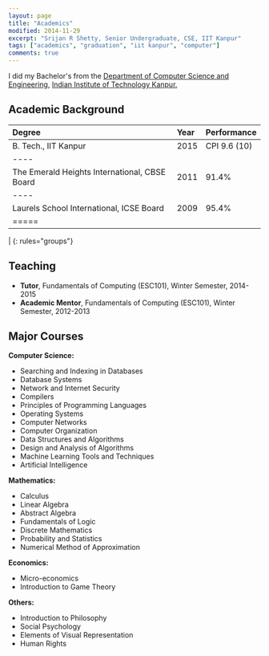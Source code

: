 ```yaml
---
layout: page
title: "Academics"
modified: 2014-11-29
excerpt: "Srijan R Shetty, Senior Undergraduate, CSE, IIT Kanpur"
tags: ["academics", "graduation", "iit kanpur", "computer"]
comments: true
---
```


I did my Bachelor's from the <a href="http://cse.iitk.ac.in">Department of Computer Science and Engineering</a>, <a href="www.iitk.ac.in">Indian Institute of Technology Kanpur.</a>

Academic Background
-------------------

| Degree                                            | Year           | Performance  |
|:--------------------------------------------------|:---------------|:-------------|
| B. Tech., IIT Kanpur                              | 2015           | CPI 9.6 (10) |
|----
| The Emerald Heights International, CBSE Board     | 2011           | 91.4%        |
|----
| Laurels School International, ICSE Board          | 2009           | 95.4%        |
|=====
|
{: rules="groups"}


Teaching
--------

- **Tutor**, Fundamentals of Computing (ESC101), Winter Semester, 2014-2015
- **Academic Mentor**, Fundamentals of Computing (ESC101), Winter Semester, 2012-2013


Major Courses
-------------

**Computer Science:**

- Searching and Indexing in Databases
- Database Systems
- Network and Internet Security
- Compilers
- Principles of Programming Languages
- Operating Systems
- Computer Networks
- Computer Organization
- Data Structures and Algorithms
- Design and Analysis of Algorithms
- Machine Learning Tools and Techniques
- Artificial Intelligence

**Mathematics:**

- Calculus
- Linear Algebra
- Abstract Algebra
- Fundamentals of Logic
- Discrete Mathematics
- Probability and Statistics
- Numerical Method of Approximation


**Economics:**

- Micro-economics
- Introduction to Game Theory

**Others:**

- Introduction to Philosophy
- Social Psychology
- Elements of Visual Representation
- Human Rights

